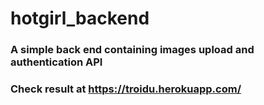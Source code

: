 # hotgirl_backend
### A simple back end containing images upload and authentication API
### Check result at https://troidu.herokuapp.com/
